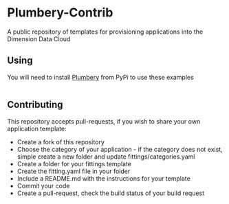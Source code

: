 # Plumbery-Contrib

A public repository of templates for provisioning applications into the Dimension Data Cloud

## Using

You will need to install [Plumbery](http://pypi.python.org/packages/plumbery) from PyPi to use these examples

```bash
```

## Contributing

This repository accepts pull-requests, if you wish to share your own application template:

* Create a fork of this repository
* Choose the category of your application - if the category does not exist, simple create a new folder and update fittings/categories.yaml
* Create a folder for your fittings template
* Create the fitting.yaml file in your folder
* Include a README.md with the instructions for your template
* Commit your code
* Create a pull-request, check the build status of your build request